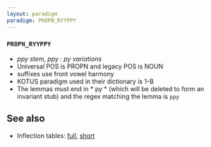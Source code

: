```yaml
---
layout: paradigm
paradigm: PROPN_RYYPPY
---
```

### ` PROPN_RYYPPY `

* _ppy stem, ppy : py variations_
* Universal POS is PROPN and legacy POS is NOUN
* suffixes use front vowel harmony
* KOTUS paradigm used in their dictionary is 1-B
* The lemmas must end in * py * (which will be deleted to form an invariant stub) and the regex matching the lemma is ` ppy `

## See also

* Inflection tables: [full](gen/R/Ryyppy.html), [short](gen/R/Ryyppy_wikt.html)

